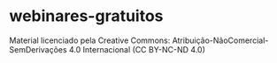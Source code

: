 # webinares-gratuitos
Material licenciado pela Creative Commons: Atribuição-NãoComercial-SemDerivações 4.0 Internacional (CC BY-NC-ND 4.0)
